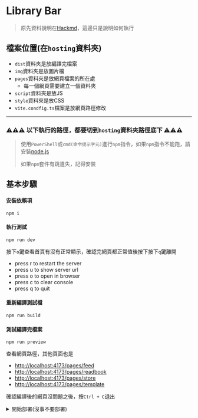 # Library Bar

> 原先資料說明在[Hackmd](https://hackmd.io/@sGEp9JWcRCW0QY1r-j9kRg/H1Axjeckh)，這邊只是說明如何執行
> 
## 檔案位置(在`hosting`資料夾)
* `dist`資料夾是放編譯完檔案
* `img`資料夾是放圖片檔
* `pages`資料夾是放網頁檔案的所在處
  * 每一個網頁需要建立一個資料夾
* `script`資料夾是放JS
* `style`資料夾是放CSS
* `vite.condfig.ts`檔案是放網頁路徑修改


-----
### :warning::warning::warning: 以下執行的路徑，都要切到`hosting`資料夾路徑底下 :warning::warning::warning:

> 使用`PowerShell`或`cmd(命令提示字元)`進行`npm`指令，如果`npm`指令不能跑，請安裝[node.js](https://nodejs.org/zh-tw/download)
> 
> 如果`npm`套件有跳遺失，記得安裝



## 基本步驟
#### 安裝依賴項
```
npm i
```

#### 執行測試
```
npm run dev
``` 
按下`o`鍵查看首頁有沒有正常顯示，確認完網頁都正常值後按下按下`q`鍵離開
  * press r to restart the server
  * press u to show server url
  * press o to open in browser
  * press c to clear console
  * press q to quit

#### 重新編譯測試檔
```
npm run build
```

#### 測試編譯完檔案
```
npm run preview
``` 
查看網頁路徑，其他頁面也是
* [http://localhost:4173/pages/feed](http://localhost:4173/pages/feed)
* [http://localhost:4173/pages/readbook](http://localhost:4173/pages/readbook)
* [http://localhost:4173/pages/store](http://localhost:4173/pages/store)
* [http://localhost:4173/pages/template](http://localhost:4173/pages/template)

確認編譯後的網頁沒問題之後，按`Ctrl + C`退出

<details>
  <summary>
    開始部署(沒事不要部署)
  </summary>
    #### 安裝 firebase CLI (第一次啟動就好)
    ```
    npm install -g firebase-tools
    ```

    #### 啟動登錄過程 (第一次啟動就好)
    ```
    firebase login
    ```

    #### 啟用 webframeworks (第一次啟動就好)
    ```
    firebase experiments:enable webframeworks
    ```

    #### 部屬到 firebase 部署到 hosting
    ```
    firebase deploy
    ```

    #### 查看已部署的網頁
    * [https://librarybar-56ac7.web.app](https://librarybar-56ac7.web.app)
    * [https://librarybar-56ac7.web.app/pages/feed](https://librarybar-56ac7.web.app/pages/feed)
    * [https://librarybar-56ac7.web.app/pages/readbook](https://librarybar-56ac7.web.app/pages/readbook)
    * [https://librarybar-56ac7.web.app/pages/store](https://librarybar-56ac7.web.app/pages/store)
    * [https://librarybar-56ac7.web.app/pages/template](https://librarybar-56ac7.web.app/pages/template)
  
</details>